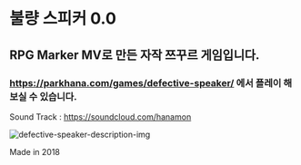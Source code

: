 # 불량 스피커 0.0
## RPG Marker MV로 만든 자작 쯔꾸르 게임입니다.
### https://parkhana.com/games/defective-speaker/ 에서 플레이 해보실 수 있습니다.

Sound Track : https://soundcloud.com/hanamon

![defective-speaker-description-img](https://user-images.githubusercontent.com/77230980/109409651-eb725400-79d7-11eb-84ec-40bca361d142.jpg)

Made in 2018